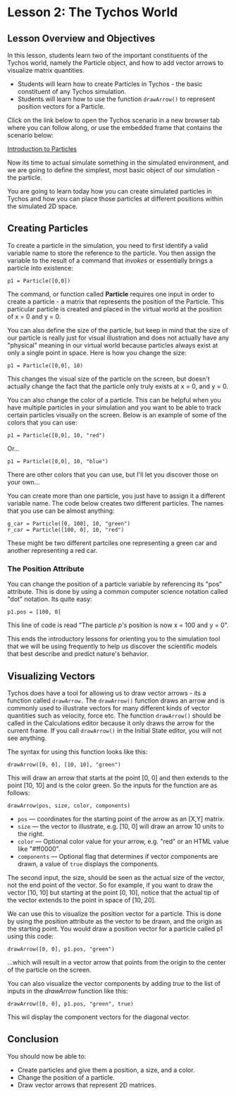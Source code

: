 # Lesson 2: The Tychos World

## Lesson Overview and Objectives

In this lesson, students learn two of the important constituents of the Tychos world, namely the Particle object, and how to add vector arrows to visualize matrix quantities.

* Students will learn how to create Particles in Tychos - the basic constituent of any Tychos simulation.
* Students will learn how to use the function `drawArrow()` to represent position vectors for a Particle.

Click on the link below to open the Tychos scenario in a new browser tab where you can follow along, or use the embedded frame that contains the scenario below:

[Introduction to Particles](https://tychos.org/scenarios/14)

Now its time to actual simulate something in the simulated environment, and we are going to define the simplest, most basic object of our simulation - the particle.

You are going to learn today how you can create simulated particles in Tychos and how you can place those particles at different positions within the simulated 2D space.

## Creating Particles

To create a particle in the simulation, you need to first identify a valid variable name to store the reference to the particle. You then assign the variable to the result of a command that _invokes_ or essentially brings a particle into existence:

```text
p1 = Particle([0,0])
```

The command, or function called **Particle** requires one input in order to create a particle - a matrix that represents the position of the Particle. This particular particle is created and placed in the virtual world at the position of x = 0 and y = 0.

You can also define the size of the particle, but keep in mind that the size of our particle is really just for visual illustration and does not actually have any "physical" meaning in our virtual world because particles always exist at only a single point in space. Here is how you change the size:

```text
p1 = Particle([0,0], 10)
```

This changes the visual size of the particle on the screen, but doesn't actually change the fact that the particle only truly exists at x = 0, and y = 0.

You can also change the color of a particle. This can be helpful when you have multiple particles in your simulation and you want to be able to track certain particles visually on the screen. Below is an example of some of the colors that you can use:

```text
p1 = Particle([0,0], 10, "red")
```

Or...

```text
p1 = Particle([0,0], 10, "blue")
```

There are other colors that you can use, but I'll let you discover those on your own...

You can create more than one particle, you just have to assign it a different variable name. The code below creates two different particles. The names that you use can be almost anything:

```text
g_car = Particle([0, 100], 10, "green")
r_car = Particle([100, 0], 10, "red")
```

These might be two different partciles one representing a green car and another representing a red car.

### The Position Attribute

You can change the position of a particle variable by referencing its "pos" attribute. This is done by using a common computer science notation called "dot" notation. Its quite easy:

```text
p1.pos = [100, 0]
```

This line of code is read "The particle _p's_ position is now x = 100 and y = 0".

This ends the introductory lessons for orienting you to the simulation tool that we will be using frequently to help us discover the scientific models that best describe and predict nature's behavior.

## Visualizing Vectors

Tychos does have a tool for allowing us to draw vector arrows - its a function called  `drawArrow.` The `drawArrow()` function draws an arrow and is commonly used to illustrate vectors for many different kinds of vector quantities such as velocity, force etc. The function `drawArrow()`  should be called in the Calculations editor because it only draws the arrow for the current frame. If you call `drawArrow()` in the Initial State editor, you will not see anything.

The syntax for using this function looks like this:

```text
drawArrow([0, 0], [10, 10], "green")
```

This will draw an arrow that starts at the point \[0, 0\] and then extends to the point \[10, 10\] and is the color green. So the inputs for the function are as follows:

`drawArrow(pos, size, color, components)`

* `pos` — coordinates for the starting point of the arrow as an \[X,Y\] matrix.
* `size` — the vector to illustrate, e.g. \[10, 0\] will draw an arrow 10 units to the right.
* `color` — Optional color value for your arrow, e.g. "red" or an HTML value like "\#ff0000".
* `components` — Optional flag that determines if vector components are drawn, a value of `true` displays the components.

The second input, the size, should be seen as the actual size of the vector, not the end point of the vector. So for example, if you want to draw the vector \[10, 10\] but starting at the point \[0, 10\], notice that the actual tip of the vector extends to the point in space of \[10, 20\].

We can use this to visualize the position vector for a particle. This is done by using the position attribute as the vector to be drawn, and the origin as the starting point. You would draw a position vector for a particle called p1 using this code:

```text
drawArrow([0, 0], p1.pos, "green") 
```

...which will result in a vector arrow that points from the origin to the center of the particle on the screen.

You can also visualize the vector components by adding _true_ to the list of inputs in the _drawArrow_ function like this:

```text
drawArrow([0, 0], p1.pos, "green", true) 
```

This wil display the component vectors for the diagonal vector.

## Conclusion

You should now be able to:

* Create particles and give them a position, a size, and a color.
* Change the position of a particle.
* Draw vector arrows that represent 2D matrices.

